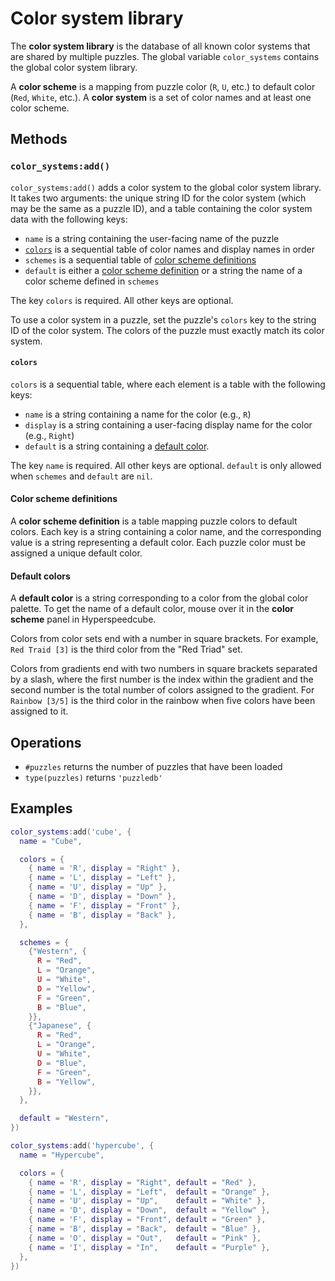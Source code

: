 # Color system library

The **color system library** is the database of all known color systems that are shared by multiple puzzles. The global variable `color_systems` contains the global color system library.

A **color scheme** is a mapping from puzzle color (`R`, `U`, etc.) to default color (`Red`, `White`, etc.). A **color system** is a set of color names and at least one color scheme.

## Methods

### `color_systems:add()`

`color_systems:add()` adds a color system to the global color system library. It takes two arguments: the unique string ID for the color system (which may be the same as a puzzle ID), and a table containing the color system data with the following keys:

- `name` is a string containing the user-facing name of the puzzle
- [`colors`](#colors) is a sequential table of color names and display names in order
- `schemes` is a sequential table of [color scheme definitions](#color-scheme-definitions)
- `default` is either a [color scheme definition](#color-scheme-definitions) or a string the name of a color scheme defined in `schemes`

The key `colors` is required. All other keys are optional.

To use a color system in a puzzle, set the puzzle's `colors` key to the string ID of the color system. The colors of the puzzle must exactly match its color system.

#### `colors`

`colors` is a sequential table, where each element is a table with the following keys:

- `name` is a string containing a name for the color (e.g., `R`)
- `display` is a string containing a user-facing display name for the color (e.g., `Right`)
- `default` is a string containing a [default color](#default-colors).

The key `name` is required. All other keys are optional. `default` is only allowed when `schemes` and `default` are `nil`.

#### Color scheme definitions

A **color scheme definition** is a table mapping puzzle colors to default colors. Each key is a string containing a color name, and the corresponding value is a string representing a default color. Each puzzle color must be assigned a unique default color.

#### Default colors

A **default color** is a string corresponding to a color from the global color palette. To get the name of a default color, mouse over it in the **color scheme** panel in Hyperspeedcube.

Colors from color sets end with a number in square brackets. For example, `Red Traid [3]` is the third color from the "Red Triad" set.

Colors from gradients end with two numbers in square brackets separated by a slash, where the first number is the index within the gradient and the second number is the total number of colors assigned to the gradient. For  `Rainbow [3/5]` is the third color in the rainbow when five colors have been assigned to it.

## Operations

- `#puzzles` returns the number of puzzles that have been loaded
- `type(puzzles)` returns `'puzzledb'`

## Examples

```lua title="Standard Rubik's cube color system"
color_systems:add('cube', {
  name = "Cube",

  colors = {
    { name = 'R', display = "Right" },
    { name = 'L', display = "Left" },
    { name = 'U', display = "Up" },
    { name = 'D', display = "Down" },
    { name = 'F', display = "Front" },
    { name = 'B', display = "Back" },
  },

  schemes = {
    {"Western", {
      R = "Red",
      L = "Orange",
      U = "White",
      D = "Yellow",
      F = "Green",
      B = "Blue",
    }},
    {"Japanese", {
      R = "Red",
      L = "Orange",
      U = "White",
      D = "Blue",
      F = "Green",
      B = "Yellow",
    }},
  },

  default = "Western",
})
```

```lua title="Standard Rubik's hypercube color system"
color_systems:add('hypercube', {
  name = "Hypercube",

  colors = {
    { name = 'R', display = "Right", default = "Red" },
    { name = 'L', display = "Left",  default = "Orange" },
    { name = 'U', display = "Up",    default = "White" },
    { name = 'D', display = "Down",  default = "Yellow" },
    { name = 'F', display = "Front", default = "Green" },
    { name = 'B', display = "Back",  default = "Blue" },
    { name = 'O', display = "Out",   default = "Pink" },
    { name = 'I', display = "In",    default = "Purple" },
  },
})
```
